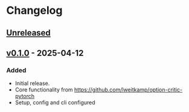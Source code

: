 # Changelog

## [Unreleased]

## [v0.1.0] - 2025-04-12

### Added

- Initial release.
- Core functionality from <https://github.com/lweitkamp/option-critic-pytorch>
- Setup, config and cli configured

[unreleased]: https://github.com/AshrithSagar/option-critic/compare/v0.1.0...HEAD
[v0.1.0]: https://github.com/AshrithSagar/option-critic/releases/tag/v0.1.0
